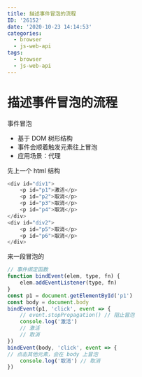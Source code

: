 ```yaml
---
title: 描述事件冒泡的流程
ID: '26152'
date: '2020-10-23 14:14:53'
categories:
  - browser
  - js-web-api
tags:
  - browser
  - js-web-api
---
```


# 描述事件冒泡的流程

事件冒泡

- 基于 DOM 树形结构
- 事件会顺着触发元素往上冒泡
- 应用场景：代理

先上一个 html 结构

``` js 
<div id="div1">
    <p id="p1">激活</p>
    <p id="p2">取消</p>
    <p id="p3">取消</p>
    <p id="p4">取消</p>
</div>
<div id="div2">
    <p id="p5">取消</p>
    <p id="p6">取消</p>
</div>
```

来一段冒泡的

``` js 
// 事件绑定函数
function bindEvent(elem, type, fn) {
    elem.addEventListener(type, fn)
}
const p1 = document.getElementById('p1')
const body = document.body
bindEvent(p1, 'click', event => {
    // event.stopPropagation() // 阻止冒泡
    console.log('激活')
    // 激活
    // 取消
})
bindEvent(body, 'click', event => {
// 点击其他元素，会在 body 上冒泡
    console.log('取消') // 取消
})
```
 
 
 
 
 
 
